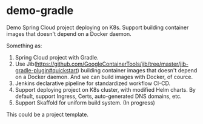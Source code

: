 # demo-gradle

Demo Spring Cloud project deploying on K8s. Support building container images that doesn't depend on a Docker daemon.

Something as:

1. Spring Cloud project with Gradle.
2. Use Jib(https://github.com/GoogleContainerTools/jib/tree/master/jib-gradle-plugin#quickstart) building container images that doesn't depend on a Docker daemon. And we can build images with Docker, of cource.
3. Jenkins declarative pipeline for standardized workflow CI-CD.
4. Support deploying project on K8s cluster, with modified Helm charts. By default, support Ingress, Certs, auto-generated DNS domains, etc.
5. Support Skaffold for uniform build system. (In progress)

This could be a project template.
